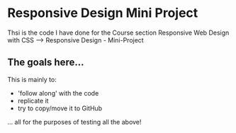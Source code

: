 # Responsive Design Mini Project

Thsi is the code I have done for the Course section
Responsive Web Design with CSS --> Responsive Design - Mini-Project   

## The goals here... 
This is mainly to:
- 'follow along' with the code
- replicate it
- try to copy/move it to GitHub

... all for the purposes of testing all the above! 
